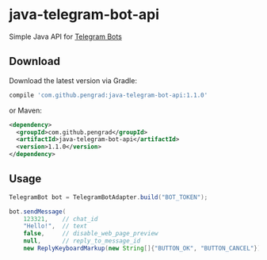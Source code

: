 # java-telegram-bot-api

Simple Java API for [Telegram Bots][1]


Download
-------
Download the latest version via Gradle:
```groovy
compile 'com.github.pengrad:java-telegram-bot-api:1.1.0'
```
or Maven:
```xml
<dependency>
  <groupId>com.github.pengrad</groupId>
  <artifactId>java-telegram-bot-api</artifactId>
  <version>1.1.0</version>
</dependency>
```


Usage
-------
````java
TelegramBot bot = TelegramBotAdapter.build("BOT_TOKEN");

bot.sendMessage(
    123321,    // chat_id
    "Hello!",  // text
    false,     // disable_web_page_preview
    null,      // reply_to_message_id
    new ReplyKeyboardMarkup(new String[]{"BUTTON_OK", "BUTTON_CANCEL"}));  // keyboard
````



 [1]: https://core.telegram.org/bots
